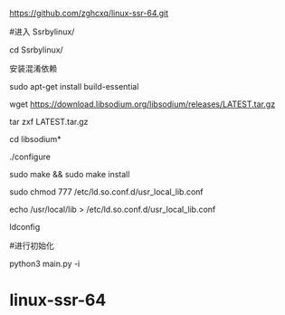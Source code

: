 


https://github.com/zghcxq/linux-ssr-64.git

#进入 Ssrbylinux/

cd Ssrbylinux/





安装混淆依赖 

sudo apt-get install build-essential

wget https://download.libsodium.org/libsodium/releases/LATEST.tar.gz

tar zxf LATEST.tar.gz

cd libsodium*

./configure

sudo make && sudo make install

sudo chmod 777 /etc/ld.so.conf.d/usr_local_lib.conf

echo /usr/local/lib > /etc/ld.so.conf.d/usr_local_lib.conf

ldconfig



#进行初始化

python3 main.py -i







# linux-ssr-64
